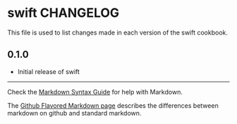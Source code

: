 swift CHANGELOG
===============

This file is used to list changes made in each version of the swift cookbook.

0.1.0
-----
- Initial release of swift

- - -
Check the [Markdown Syntax Guide](http://daringfireball.net/projects/markdown/syntax) for help with Markdown.

The [Github Flavored Markdown page](http://github.github.com/github-flavored-markdown/) describes the differences between markdown on github and standard markdown.
